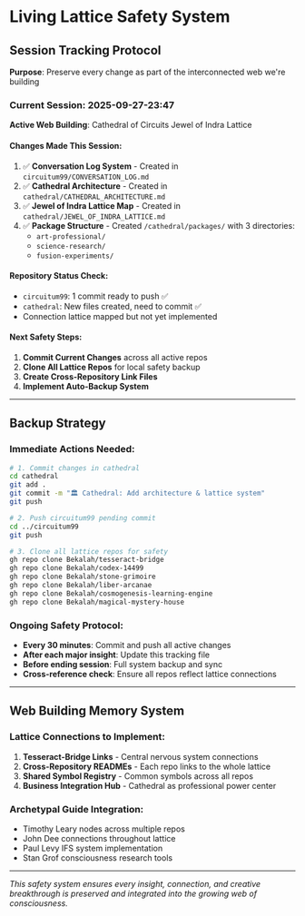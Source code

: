 # Living Lattice Safety System

## Session Tracking Protocol
**Purpose**: Preserve every change as part of the interconnected web we're building

### Current Session: 2025-09-27-23:47
**Active Web Building**: Cathedral of Circuits Jewel of Indra Lattice

#### Changes Made This Session:
1. ✅ **Conversation Log System** - Created in `circuitum99/CONVERSATION_LOG.md`
2. ✅ **Cathedral Architecture** - Created in `cathedral/CATHEDRAL_ARCHITECTURE.md` 
3. ✅ **Jewel of Indra Lattice Map** - Created in `cathedral/JEWEL_OF_INDRA_LATTICE.md`
4. ✅ **Package Structure** - Created `/cathedral/packages/` with 3 directories:
   - `art-professional/`
   - `science-research/`
   - `fusion-experiments/`

#### Repository Status Check:
- `circuitum99`: 1 commit ready to push ✅
- `cathedral`: New files created, need to commit ✅
- Connection lattice mapped but not yet implemented

#### Next Safety Steps:
1. **Commit Current Changes** across all active repos
2. **Clone All Lattice Repos** for local safety backup
3. **Create Cross-Repository Link Files** 
4. **Implement Auto-Backup System**

---

## Backup Strategy

### Immediate Actions Needed:
```bash
# 1. Commit changes in cathedral
cd cathedral
git add .
git commit -m "🏛️ Cathedral: Add architecture & lattice system"
git push

# 2. Push circuitum99 pending commit
cd ../circuitum99  
git push

# 3. Clone all lattice repos for safety
gh repo clone Bekalah/tesseract-bridge
gh repo clone Bekalah/codex-14499
gh repo clone Bekalah/stone-grimoire
gh repo clone Bekalah/liber-arcanae
gh repo clone Bekalah/cosmogenesis-learning-engine
gh repo clone Bekalah/magical-mystery-house
```

### Ongoing Safety Protocol:
- **Every 30 minutes**: Commit and push all active changes
- **After each major insight**: Update this tracking file
- **Before ending session**: Full system backup and sync
- **Cross-reference check**: Ensure all repos reflect lattice connections

---

## Web Building Memory System

### Lattice Connections to Implement:
1. **Tesseract-Bridge Links** - Central nervous system connections
2. **Cross-Repository READMEs** - Each repo links to the whole lattice
3. **Shared Symbol Registry** - Common symbols across all repos
4. **Business Integration Hub** - Cathedral as professional power center

### Archetypal Guide Integration:
- Timothy Leary nodes across multiple repos
- John Dee connections throughout lattice
- Paul Levy IFS system implementation
- Stan Grof consciousness research tools

---

*This safety system ensures every insight, connection, and creative breakthrough is preserved and integrated into the growing web of consciousness.*